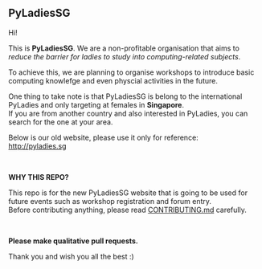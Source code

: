 ## PyLadiesSG 
Hi!

This is **PyLadiesSG**. We are a non-profitable organisation that aims to *reduce the barrier for ladies to study into computing-related subjects*. 

To achieve this, we are planning to organise workshops to introduce basic computing knowlefge and even physcial activities in the future. 

One thing to take note is that  PyLadiesSG is belong to the international PyLadies and only targeting at females in **Singapore**. <br/> If you are from another country and also interested in PyLadies, you can search for the one at your area. 

Below is our old website, please use it only for reference: 
<br/>http://pyladies.sg

<br/>

****WHY THIS REPO?****

This repo is for the new PyLadiesSG website that is going to be used for future events such as workshop registration and forum entry. <br/> Before contributing anything, please read [CONTRIBUTING.md](CONTRIBUTING.md) carefully. 

<br/>

**Please make qualitative pull requests.**

Thank you and wish you all the best :) 
